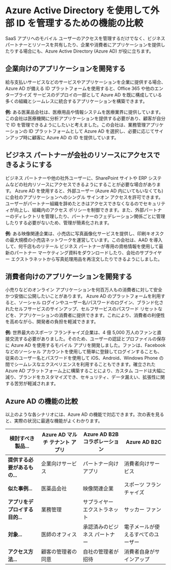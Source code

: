 <properties
   pageTitle="Azure Active Directory を使用して外部 ID を管理するための機能の比較 | Microsoft Azure"
   description="外部 ID の認証と承認のサポートに関して、Azure Active Directory B2B コラボレーション、B2C、マルチテナント アプリを比較します"
   services="active-directory"
   authors="arvindsuthar"
   manager="cliffdi"
   editor=""
   tags=""/>

<tags
   ms.service="active-directory"
   ms.devlang="NA"
   ms.topic="article"
   ms.tgt_pltfrm="NA"
   ms.workload="identity"
   ms.date="01/22/2016"
   ms.author="asuthar"/>

# Azure Active Directory を使用して外部 ID を管理するための機能の比較

SaaS アプリへのモバイル ユーザーのアクセスを管理するだけでなく、ビジネス パートナーとリソースを共有したり、企業や消費者にアプリケーションを提供したりする場合にも、Azure Active Directory (Azure AD) が役に立ちます。

## 企業向けのアプリケーションを開発する

給与支払いサービスなどのサービスやアプリケーションを企業に提供する場合、 Azure AD が備える ID プラットフォームを使用すると、Office 365 や他のエンタープライズ サービスのデプロイの一部として Azure AD を既に構成している多くの組織とシームレスに統合するアプリケーションを構築できます。

**例:** ある医薬品会社は、医療用品や情報システムを医療業界に提供しています。この会社は医療機関に分析アプリケーションを提供する必要があり、顧客が自分で ID を管理できるようにしたいと考えました。この会社は、業務管理アプリケーションの ID プラットフォームとして Azure AD を選択し、必要に応じてサインアップ時に顧客に Azure AD の ID を提供しています。

## ビジネス パートナーが会社のリソースにアクセスできるようにする

ビジネス パートナーや他の社外ユーザーに、SharePoint サイトや ERP システムなどの社内リソースにアクセスできるようにすることが必要な場合があります。 Azure AD を使用すると、外部ユーザー (Azure AD 内にいてもいなくても) に会社のアプリケーションへのシングル サインオン アクセスを許可できます。ユーザーがパートナー組織を辞めたときはアクセスできなくなるのでセキュリティが向上し、組織内のアクセス ポリシーを制御できます。また、外部パートナーのディレクトリを管理したり、パートナーのフェデレーション関係ごとに管理したりする必要がないため、管理が簡素化されます。

**例:** ある映像関連企業は、小売店に写真画像化サービスを提供し、印刷キオスクの最大規模の小売店ネットワークを運営しています。この会社は、AAD を導入して、何千店ものリテール ビジネス パートナーが専用の資格情報を使用して最新のパートナー マーケティング資料をダウンロードしたり、会社のサプライヤー エクストラネットから写真処理用品を再注文したりできるようにしました。

## 消費者向けのアプリケーションを開発する

小売りなどのオンライン アプリケーションを何百万人もの消費者に対して安全かつ安価に公開したいことがあります。 Azure AD のプラットフォームを利用すると、ソーシャル ログインやユーザー名/パスワードのログイン、ブランド化されたセルフサービスのサインアップ、セルフサービスのパスワード リセットなどを、アプリケーションの消費者に提供できます。これにより、消費者の利便性を高めながら、開発者の負担を軽減できます。

**例:** 世界最大のスポーツ フランチャイズ企業は、4 億 5,000 万人のファンと直接交流する必要がありました。そのため、ユーザーの認証とプロファイルの保存に Azure AD を使用するモバイル アプリを開発しました。ファンは、Facebook などのソーシャル アカウントを使用して簡単に登録してログインすることも、従来のユーザー名とパスワードを使用して iOS、Android、Windows Phone の間でシームレスなエクスペリエンスを利用することもできます。確立された Azure AD プラットフォーム上に構築することにより、カスタム コードは大幅に減り、ブランドをカスタマイズでき、セキュリティ、データ漏えい、拡張性に関する苦労が軽減されます。

## Azure AD の機能の比較

以上のような各シナリオには、Azure AD の機能で対応できます。次の表を見ると、実際の状況に最適な機能がよくわかります。

| **検討すべき製品...** | Azure AD マルチ テナント アプリ | Azure AD B2B コラボレーション | Azure AD B2C |
|-----------------------|-------------------------|----------------------------|------------------------|
| **提供する必要があるもの...** | 企業向けサービス | パートナー向けアプリ | 消費者向けサービス |
| **似た事例...** | 医薬品会社 | 映像関連企業 | スポーツ フランチャイズ |
| **アプリをデプロイする目的...** | 業務管理 | サプライヤー エクストラネット | サッカー ファン |
| **対象...** | 医師のオフィス | 承認済みのビジネス パートナー | 電子メールが使えるすべてのユーザー |
| **アクセス方法...** | 顧客の管理者の同意 | 自社の管理者が招待 | 消費者自身がサインアップ |

<!---HONumber=AcomDC_0128_2016-->
